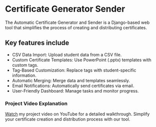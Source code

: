 # Certificate Generator Sender

The Automatic Certificate Generator and Sender is a Django-based web tool that simplifies the process of creating and distributing certificates. 

## Key features include

- CSV Data Import: Upload student data from a CSV file.
- Custom Certificate Templates: Use PowerPoint (.pptx) templates with custom tags.
- Tag-Based Customization: Replace tags with student-specific information.
- Automatic Merging: Merge data and templates seamlessly.
- Email Notifications: Automatically send certificates via email.
- User-Friendly Dashboard: Manage tasks and monitor progress.

### Project Video Explanation


[Watch](https://youtu.be/6yTYP39d9Gs) my project video on YouTube for a detailed walkthrough. Simplify your certificate creation and distribution process with our tool.
